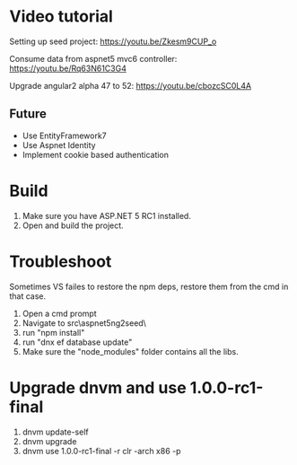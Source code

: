 # Video tutorial

Setting up seed project: https://youtu.be/Zkesm9CUP_o

Consume data from aspnet5 mvc6 controller: https://youtu.be/Rq63N61C3G4

Upgrade angular2 alpha 47 to 52: https://youtu.be/cbozcSC0L4A

## Future
 - Use EntityFramework7
 - Use Aspnet Identity
 - Implement cookie based authentication

# Build

 1. Make sure you have ASP.NET 5 RC1 installed.
 2. Open and build the project.

# Troubleshoot

Sometimes VS failes to restore the npm deps, restore them from the cmd in that case.

 1. Open a cmd prompt
 2. Navigate to src\aspnet5ng2seed\
 3. run "npm install"
 4. run "dnx ef database update"
 5. Make sure the "node_modules" folder contains all the libs.

# Upgrade dnvm and use 1.0.0-rc1-final

 1. dnvm update-self
 2. dnvm upgrade
 3. dnvm use 1.0.0-rc1-final -r clr -arch x86 -p
